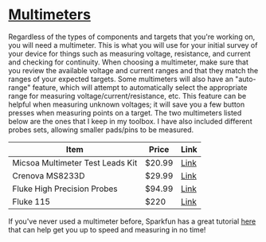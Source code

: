 # [Multimeters](./multimeters)

Regardless of the types of components and targets that you're working on, you will need a multimeter. This is what you will use for your initial survey of your device for things such as measuring voltage, resistance, and current and checking for continuity. When choosing a multimeter, make sure that you review the available voltage and current ranges and that they match the ranges of your expected targets. Some multimeters will also have an "auto-range" feature, which will attempt to automatically select the appropriate range for measuring voltage/current/resistance, etc. This feature can be helpful when measuring unknown voltages; it will save you a few button presses when measuring points on a target. The two multimeters listed below are the ones that I keep in my toolbox. I have also included different probes sets, allowing smaller pads/pins to be measured. 

| Item | Price | Link | 
| ---- | ---- | ---- | 
| Micsoa Multimeter Test Leads Kit | $20.99 | [Link](https://www.amazon.com/Micsoa-Electronic-Multimeter-Alligator-Replaceable/dp/B075DWKSFB) | 
| Crenova MS8233D | $29.99 | [Link](https://www.amazon.com/Crenova-Auto-Ranging-Multimeter-Measuring-Backlight/dp/B00KXX2OYY) | 
| Fluke High Precision Probes | $94.99 | [Link](https://www.digikey.com/en/products/detail/fluke-electronics/TL910/1801791)
| Fluke 115 | $220 | [Link](https://www.amazon.com/dp/B000OCFFMW/) | 

If you've never used a multimeter before, Sparkfun has a great tutorial [here](https://learn.sparkfun.com/tutorials/how-to-use-a-multimeter/introduction) that can help get you up to speed and measuring in no time!



